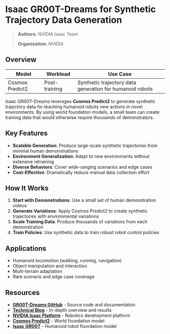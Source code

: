 # Isaac GR00T-Dreams for Synthetic Trajectory Data Generation

> **Authors:** NVIDIA Isaac Team
>
> **Organization:** NVIDIA

## Overview

| **Model** | **Workload** | **Use Case** |
|-----------|--------------|--------------|
| Cosmos Predict2 | Post-training | Synthetic trajectory data generation for humanoid robots |

Isaac GR00T-Dreams leverages **Cosmos Predict2** to generate synthetic trajectory data for teaching humanoid robots new actions in novel environments. By using world foundation models, a small team can create training data that would otherwise require thousands of demonstrators.

## Key Features

- **Scalable Generation**: Produce large-scale synthetic trajectories from minimal human demonstrations
- **Environment Generalization**: Adapt to new environments without extensive retraining
- **Diverse Behaviors**: Cover wide-ranging scenarios and edge cases
- **Cost-Effective**: Dramatically reduce manual data collection effort

## How It Works

1. **Start with Demonstrations**: Use a small set of human demonstration videos
2. **Generate Variations**: Apply Cosmos Predict2 to create synthetic trajectories with environmental variations
3. **Scale Training Data**: Produce thousands of variations from each demonstration
4. **Train Policies**: Use synthetic data to train robust robot control policies

## Applications

- Humanoid locomotion (walking, running, navigation)
- Object manipulation and interaction
- Multi-terrain adaptation
- Rare scenario and edge case coverage

## Resources

- **[GR00T-Dreams GitHub](https://github.com/nvidia/gr00t-dreams)** - Source code and documentation
- **[Technical Blog](https://developer.nvidia.com/blog/enhance-robot-learning-with-synthetic-trajectory-data-generated-by-world-foundation-models/)** - In-depth overview and results
- **[NVIDIA Isaac Platform](https://developer.nvidia.com/isaac)** - Robotics development platform
- **[Cosmos Predict2](https://github.com/nvidia-cosmos/cosmos-predict2)** - World foundation model
- **[Isaac GR00T](https://developer.nvidia.com/isaac/gr00t)** - Humanoid robot foundation model

